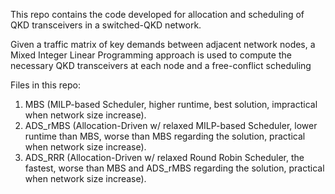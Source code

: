 This repo contains the code developed for allocation and scheduling of QKD transceivers in a switched-QKD network.

Given a traffic matrix of key demands between adjacent network nodes, a Mixed Integer Linear Programming approach is used to compute the necessary QKD transceivers at each node and a free-conflict scheduling

Files in this repo:
1. MBS (MILP-based Scheduler, higher runtime, best solution, impractical when network size increase).
2. ADS_rMBS (Allocation-Driven w/ relaxed MILP-based Scheduler, lower runtime than MBS, worse than MBS regarding the solution, practical when network size increase).
3. ADS_RRR (Allocation-Driven w/ relaxed Round Robin Scheduler, the fastest, worse than MBS and ADS_rMBS regarding the solution, practical when network size increase).
